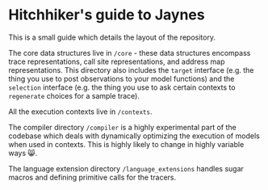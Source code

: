 # Hitchhiker's guide to Jaynes

This is a small guide which details the layout of the repository.

The core data structures live in `/core` - these data structures encompass trace representations, call site representations, and address map representations. This directory also includes the `target` interface (e.g. the thing you use to post observations to your model functions) and the `selection` interface (e.g. the thing you use to ask certain contexts to `regenerate` choices for a sample trace).

All the execution contexts live in `/contexts`.

The compiler directory `/compiler` is a highly experimental part of the codebase which deals with dynamically optimizing the execution of models when used in contexts. This is highly likely to change in highly variable ways 😸.

The language extension directory `/language_extensions` handles sugar macros and defining primitive calls for the tracers.
